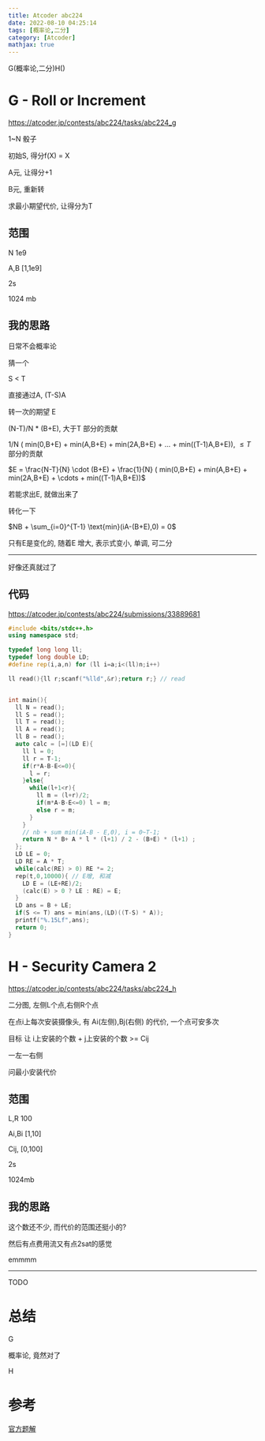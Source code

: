 ```yaml
---
title: Atcoder abc224
date: 2022-08-10 04:25:14
tags: [概率论,二分]
category: [Atcoder]
mathjax: true
---
```


G(概率论,二分)H()

# G - Roll or Increment

https://atcoder.jp/contests/abc224/tasks/abc224_g

1~N 骰子

初始S, 得分f(X) = X

A元, 让得分+1

B元, 重新转

求最小期望代价, 让得分为T

## 范围

N 1e9

A,B [1,1e9]

2s

1024 mb

## 我的思路

日常不会概率论

猜一个

S < T

直接通过A, (T-S)A

转一次的期望 E

(N-T)/N * (B+E), 大于T 部分的贡献

1/N ( min(0,B+E) + min(A,B+E) + min(2A,B+E) + ... + min((T-1)A,B+E)),  $\le T$ 部分的贡献

$E = \frac{N-T}{N} \cdot (B+E) + \frac{1}{N} ( min(0,B+E) + min(A,B+E) + min(2A,B+E) + \cdots + min((T-1)A,B+E))$

若能求出E, 就做出来了

转化一下

$NB + \sum_{i=0}^{T-1} \text{min}(iA-(B+E),0) = 0$

只有E是变化的, 随着E 增大, 表示式变小, 单调, 可二分

---

好像还真就过了

## 代码

https://atcoder.jp/contests/abc224/submissions/33889681

```cpp
#include <bits/stdc++.h>
using namespace std;

typedef long long ll;
typedef long double LD;
#define rep(i,a,n) for (ll i=a;i<(ll)n;i++)

ll read(){ll r;scanf("%lld",&r);return r;} // read


int main(){
  ll N = read();
  ll S = read();
  ll T = read();
  ll A = read();
  ll B = read();
  auto calc = [=](LD E){
    ll l = 0;
    ll r = T-1;
    if(r*A-B-E<=0){
      l = r;
    }else{
      while(l+1<r){
        ll m = (l+r)/2;
        if(m*A-B-E<=0) l = m;
        else r = m;
      }
    }
    // nb + sum min(iA-B - E,0), i = 0~T-1;
    return N * B+ A * l * (l+1) / 2 - (B+E) * (l+1) ;
  };
  LD LE = 0;
  LD RE = A * T;
  while(calc(RE) > 0) RE *= 2;
  rep(t,0,10000){ // E增, 和减
    LD E = (LE+RE)/2;
    (calc(E) > 0 ? LE : RE) = E;
  }
  LD ans = B + LE;
  if(S <= T) ans = min(ans,(LD)((T-S) * A));
  printf("%.15Lf",ans);
  return 0;
}
```

# H - Security Camera 2

https://atcoder.jp/contests/abc224/tasks/abc224_h

二分图, 左侧L个点,右侧R个点

在点i上每次安装摄像头, 有 Ai(左侧),Bj(右侧) 的代价, 一个点可安多次

目标 让 i上安装的个数 + j上安装的个数 >= Cij

一左一右侧

问最小安装代价

## 范围

L,R 100

Ai,Bi [1,10]

Cij, [0,100]

2s

1024mb

## 我的思路

这个数还不少, 而代价的范围还挺小的?

然后有点费用流又有点2sat的感觉

emmmm

---

TODO



# 总结

G

概率论, 竟然对了

H


# 参考

[官方题解](https://atcoder.jp/contests/abc224/editorial)


